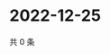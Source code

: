# 2022-12-25

共 0 条

<!-- BEGIN WEIBO -->
<!-- 最后更新时间 Sun Dec 25 2022 23:12:35 GMT+0800 (China Standard Time) -->

<!-- END WEIBO -->
